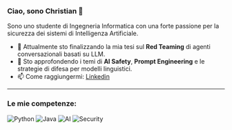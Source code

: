 ### Ciao, sono Christian 👋

Sono uno studente di Ingegneria Informatica con una forte passione per la sicurezza dei sistemi di Intelligenza Artificiale.

- 🔭 Attualmente sto finalizzando la mia tesi sul **Red Teaming** di agenti conversazionali basati su LLM.
- 🌱 Sto approfondendo i temi di **AI Safety**, **Prompt Engineering** e le strategie di difesa per modelli linguistici.
- 📫 Come raggiungermi: [Linkedin](https://www.linkedin.com/in/christian-ciappina)

---

### Le mie competenze:

![Python](https://img.shields.io/badge/python-3670A0?style=for-the-badge&logo=python&logoColor=ffdd54)
![Java](https://img.shields.io/badge/java-%23ED8B00.svg?style=for-the-badge&logo=openjdk&logoColor=white)
![AI](https://img.shields.io/badge/AI-%230074D9.svg?style=for-the-badge&logo=openai&logoColor=white)
![Security](https://img.shields.io/badge/Security-%2300BFFF.svg?style=for-the-badge&logo=lock&logoColor=white)
